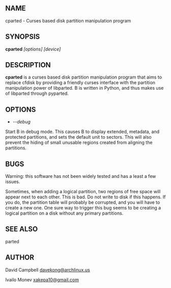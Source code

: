 ## NAME

cparted - Curses based disk partition manipulation program

## SYNOPSIS

**cparted** *[options] [device]*

## DESCRIPTION

**cparted** is a curses based disk partition manipulation program that aims to
replace cfdisk by providing a friendly curses interface with the partition
manipulation power of libparted. B<cparted> is written in Python, and thus
makes use of libparted through pyparted.

## OPTIONS

+ *--debug*

Start B<cparted> in debug mode. This causes B<cparted> to display extended,
metadata, and protected partitions, and sets the default unit to sectors.
This will also prevent the hiding of small unusable regions created from
aligning the partitions.

## BUGS

Warning: this software has not been widely tested and has a least a few issues.

Sometimes, when adding a logical partition, two regions of free space will
appear next to each other. This is bad. Do not write to disk if this happens.
If you do, the partition table will probably be corrupted, and you will have
to create a new one. One sure way to trigger this bug seems to be creating a
logical partition on a disk without any primary partitions.

## SEE ALSO

parted

## AUTHOR

David Campbell <davekong@archlinux.us>

Ivailo Monev <xakepa10@gmail.com>